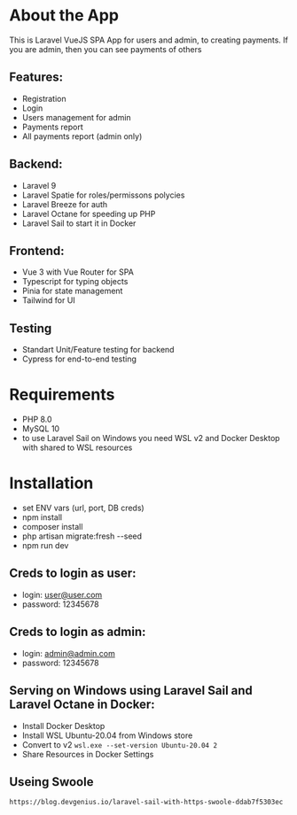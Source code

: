 # About the App

This is Laravel VueJS SPA App for users and admin, to creating payments. If you are admin, then you can see payments of others

## Features:
- Registration
- Login
- Users management for admin
- Payments report
- All payments report (admin only)

## Backend:
- Laravel 9
- Laravel Spatie for roles/permissons polycies
- Laravel Breeze for auth
- Laravel Octane for speeding up PHP
- Laravel Sail to start it in Docker

## Frontend:
- Vue 3 with Vue Router for SPA
- Typescript for typing objects
- Pinia for state management
- Tailwind for UI

## Testing 
- Standart Unit/Feature testing for backend
- Cypress for end-to-end testing

# Requirements
- PHP 8.0
- MySQL 10
- to use Laravel Sail on Windows you need WSL v2 and Docker Desktop with shared to WSL resources

# Installation

- set ENV vars (url, port, DB creds)
- npm install
- composer install
- php artisan migrate:fresh --seed
- npm run dev

## Creds to login as user:

- login: user@user.com
- password: 12345678

## Creds to login as admin:

- login: admin@admin.com
- password: 12345678


## Serving on Windows using Laravel Sail and Laravel Octane in Docker:

- Install Docker Desktop
- Install WSL Ubuntu-20.04 from Windows store 
- Convert to v2 `wsl.exe --set-version Ubuntu-20.04 2`
- Share Resources in Docker Settings
    
## Useing Swoole

    https://blog.devgenius.io/laravel-sail-with-https-swoole-ddab7f5303ec
